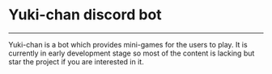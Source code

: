 # Yuki-chan discord bot
---
Yuki-chan is a bot which provides mini-games for the users to play. It is currently in early development stage so most of the content is lacking but star the project if you are interested in it.


